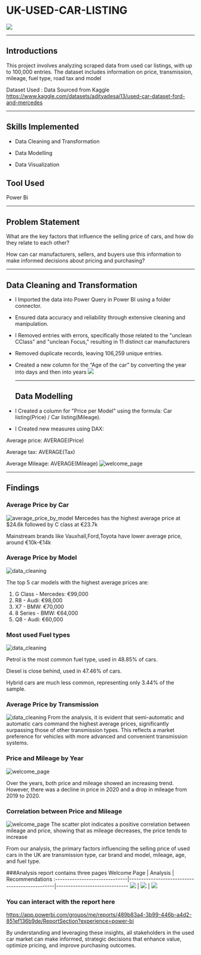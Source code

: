 # UK-USED-CAR-LISTING
![](welcome_page.png)

--------
## Introductions
This project involves analyzing scraped data from used car listings, with up to 100,000 entries. The dataset includes information on price, transmission, mileage, fuel type, road tax and model 

Dataset Used : Data Sourced from Kaggle https://www.kaggle.com/datasets/adityadesai13/used-car-dataset-ford-and-mercedes


-----------
## Skills Implemented
* Data Cleaning and Transformation

* Data Modelling

* Data Visualization

## Tool Used
Power Bi

-------------
## Problem Statement
What are the key factors that influence the selling price of cars, and how do they relate to each other?

How can car manufacturers, sellers, and buyers use this information to make informed decisions about pricing and purchasing?

------------
## Data Cleaning and Transformation
* I Imported the data into Power Query in Power BI using a folder connector.
  
* Ensured data accuracy and reliability through extensive cleaning and manipulation.
  
* I Removed entries with errors, specifically those related to the "unclean CClass" and "unclean Focus," resulting in 11 distinct car manufacturers

* Removed duplicate records, leaving 106,259 unique entries.

* Created a new column for the “Age of the car” by converting the year into days and then into years
  ![](data_cleaning.png)

  -----------------
  ## Data Modelling
*  I Created a column for "Price per Model" using the formula: Car listing(Price) / Car listing(Mileage).
  
* I Created new measures using DAX:
  
 Average price: AVERAGE(Price)

Average tax: AVERAGE(Tax)

Average Mileage: AVERAGE(Mileage)
![welcome_page](https://github.com/Elizabeth632/UK-USED-CAR-LISTING/blob/main/price_per_mileage%20(2).png)

----------
## Findings
### Average Price by Car
![average_price_by_model](https://github.com/Elizabeth632/UK-USED-CAR-LISTING/blob/main/average_price_by_car_manufacturer.png)
Mercedes has the highest average price at $24.6k followed by C class at €23.7k

Mainstream brands like Vauxhall,Ford,Toyota have lower average price, around €10k-€14k

### Average Price by Model
![data_cleaning](https://github.com/Elizabeth632/UK-USED-CAR-LISTING/blob/main/average_price_by_model.png)

The top 5 car models with the highest average prices are:
1. G Class - Mercedes: €99,000
2. R8 - Audi: €98,000
3. X7 - BMW: €70,000
4. 8 Series - BMW: €64,000
5. Q8 - Audi: €60,000

### Most used Fuel types
![data_cleaning](https://github.com/Elizabeth632/UK-USED-CAR-LISTING/blob/main/most_used_fuel_type.png)

Petrol is the most common fuel type, used in 48.85% of cars.

Diesel is close behind, used in 47.46% of cars.

Hybrid cars are much less common, representing only 3.44% of the sample.

### Average Price by Transmission
![data_cleaning](https://github.com/Elizabeth632/UK-USED-CAR-LISTING/blob/main/average_price_by_transmission.png)
From the analysis, it is evident that semi-automatic and automatic cars command the highest average prices, significantly surpassing those of other transmission types. This reflects a market preference for vehicles with more advanced and convenient transmission systems.

### Price and Mileage by Year
![welcome_page](https://github.com/Elizabeth632/UK-USED-CAR-LISTING/blob/main/price_and_mileage-by_year.png)

Over the years, both price and mileage showed an increasing trend. However, there was a decline in price in 2020 and a drop in mileage from 2019 to 2020.

### Correlation between Price and Mileage
![welcome_page](https://github.com/Elizabeth632/UK-USED-CAR-LISTING/blob/main/price_per_mileage.png)
The scatter plot indicates a positive correlation between mileage and price, showing that as mileage decreases, the price tends to increase

From our analysis, the primary factors influencing the selling price of used cars in the UK are transmission type, car brand and model, mileage, age,  and fuel type.

###Analysis report contains three pages
Welcome Page                   |       Analysis                                |              Recommendations
:------------------------------|-----------------------------------------------|------------------------------
![](welcome_page.png)          |              ![](car_analysis.png)            |      ![](recommendations.png)

### You can interact with the report here
https://app.powerbi.com/groups/me/reports/489b83a4-3b99-446b-a4d2-851ef136b9de/ReportSection?experience=power-bi


By understanding and leveraging these insights, all stakeholders in the used car market can make informed, strategic decisions that enhance value, optimize pricing, and improve purchasing outcomes.







  
